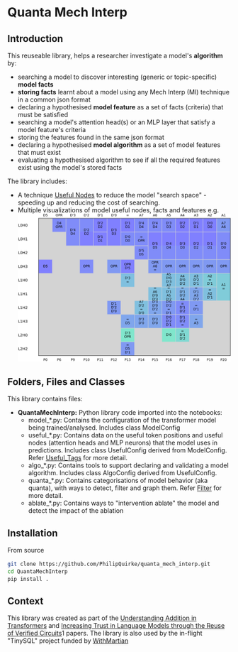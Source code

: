 # Quanta Mech Interp

## Introduction
This reuseable library, helps a researcher investigate a model's **algorithm** by:
- searching a model to discover interesting (generic or topic-specific) **model facts** 
- **storing facts** learnt about a model using any Mech Interp (MI) technique in a common json format
- declaring a hypothesised **model feature** as a set of facts (criteria) that must be satisfied 
- searching a model's attention head(s) or an MLP layer that satisfy a model feature's criteria
- storing the features found in the same json format
- declaring a hypothesised **model algorithm** as a set of model features that must exist 
- evaluating a hypothesised algorithm to see if all the required features exist using the model's stored facts

The library includes:
- A technique [Useful Nodes](./useful_tags.md) to reduce the model "search space" - speeding up and reducing the cost of searching.
- Multiple visualizations of model useful nodes, facts and features e.g.
![Attention](./assets/ins1_mix_d6_l3_h4_t40K_s372001AttentionBehaviorPerHead.svg?raw=true "Attention")

## Folders, Files and Classes 
This library contains files:
- **QuantaMechInterp:** Python library code imported into the notebooks:
  - model_*.py: Contains the configuration of the transformer model being trained/analysed. Includes class ModelConfig 
  - useful_*.py: Contains data on the useful token positions and useful nodes (attention heads and MLP neurons) that the model uses in predictions. Includes class UsefulConfig derived from ModelConfig. Refer [Useful_Tags](./useful_tags.md) for more detail. 
  - algo_*.py: Contains tools to support declaring and validating a model algorithm. Includes class AlgoConfig derived from UsefulConfig.
  - quanta_*.py: Contains categorisations of model behavior (aka quanta), with ways to detect, filter and graph them. Refer [Filter](./filter.md) for more detail. 
  - ablate_*.py: Contains ways to "intervention ablate" the model and detect the impact of the ablation

## Installation
From source

```bash
git clone https://github.com/PhilipQuirke/quanta_mech_interp.git
cd QuantaMechInterp
pip install .
```

## Context
This library was created as part of the [Understanding Addition in Transformers](https://arxiv.org/pdf/2310.13121) and [Increasing Trust in Language Models through the Reuse of Verified Circuits](https://arxiv.org/pdf/2402.02619)1
papers. The library is also used by the in-flight "TinySQL" project funded by [WithMartian](https://withmartian.com/)  
